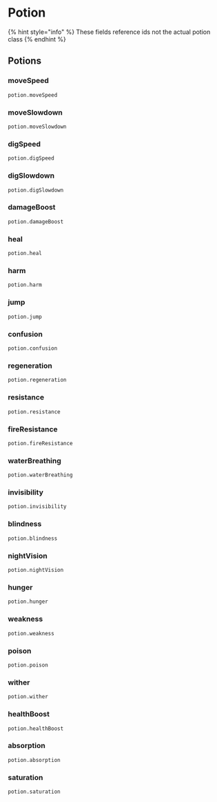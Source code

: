 # Potion

{% hint style="info" %}
These fields reference ids not the actual potion class
{% endhint %}

## Potions

### moveSpeed

```
potion.moveSpeed
```

### moveSlowdown

```
potion.moveSlowdown
```

### digSpeed

```
potion.digSpeed
```

### digSlowdown

```
potion.digSlowdown
```

### damageBoost

```
potion.damageBoost
```

### heal

```
potion.heal
```

### harm

```
potion.harm
```

### jump

```
potion.jump
```

### confusion

```
potion.confusion
```

### regeneration

```
potion.regeneration
```

### resistance

```
potion.resistance
```

### fireResistance

```
potion.fireResistance
```

### waterBreathing

```
potion.waterBreathing
```

### invisibility

```
potion.invisibility
```

### blindness

```
potion.blindness
```

### nightVision

```
potion.nightVision
```

### hunger

```
potion.hunger
```

### weakness

```
potion.weakness
```

### poison

```
potion.poison
```

### wither

```
potion.wither
```

### healthBoost

```
potion.healthBoost
```

### absorption

```
potion.absorption
```

### saturation

```
potion.saturation
```
